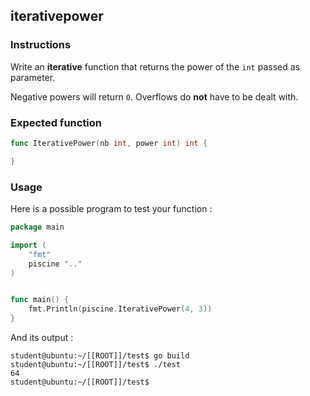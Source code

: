 ## iterativepower

### Instructions

Write an **iterative** function that returns the power of the `int` passed as parameter.

Negative powers will return `0`. Overflows do **not** have to be dealt with.

### Expected function

```go
func IterativePower(nb int, power int) int {

}
```

### Usage

Here is a possible program to test your function :

```go
package main

import (
	"fmt"
	piscine ".."
)


func main() {
	fmt.Println(piscine.IterativePower(4, 3))
}
```

And its output :

```console
student@ubuntu:~/[[ROOT]]/test$ go build
student@ubuntu:~/[[ROOT]]/test$ ./test
64
student@ubuntu:~/[[ROOT]]/test$
```
